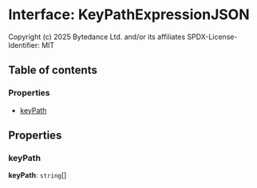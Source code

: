 # Interface: KeyPathExpressionJSON

Copyright (c) 2025 Bytedance Ltd. and/or its affiliates
SPDX-License-Identifier: MIT

## Table of contents

### Properties

* [keyPath](/auto-docs/fixed-layout-editor/interfaces/KeyPathExpressionJSON.md#keypath)

## Properties

### keyPath

**keyPath**: `string`\[]
